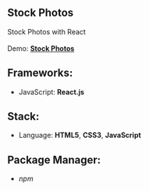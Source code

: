 ## Stock Photos

Stock Photos with React<br>
<br>
Demo: **[Stock Photos](https://dejanv91.github.io/57-Stock-Photos)**

## Frameworks:

- JavaScript: **React.js**

## Stack:

- Language: **HTML5**, **CSS3**, **JavaScript**

## Package Manager:

- _npm_
